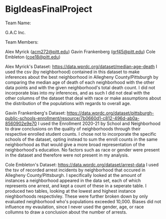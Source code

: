 # BigIdeasFinalProject

Team Name:

G.A.C Inc.

Team Members: 

Alex Myrick (acm272@pitt.edu)
Gavin Frankenberg (grf45@pitt.edu)
Cole Embleton (coe18@pitt.edu)


Alex Myrick's Dataset: 
https://data.wprdc.org/dataset/median-age-death
I used the csv (by neighborhood) contained in this dataset to make inferences about the best neighborhood in Allegheny County/Pittsburgh by comparing the median age of death of each neighborhood with the other data points and with the given neighborhood's total death count. I did not incorporate bias into my inferences, and as such I did not deal with the other columns of the dataset that deal with race or make assumptions about the distribution of the populations with regards to overall age. 

Gavin Frankenberg's Dataset:
https://data.wprdc.org/dataset/pittsburgh-public-schools-enrollment/resource/7b0660d1-c812-496d-ab0a-8560902e9e70
I used the Enrollment 2020-21 by School and Neighborhood to draw conclusions on the quality of neighborhoods through their respective enrolled student counts. I chose not to incorporate the specific schools of the dataset, opting instead to sum the enroll counts in the same neighborhood as that would give a more broad representation of the neighborhood's education. No factors such as race or gender were present in the dataset and therefore were not present in my analysis.

Cole Embleton's Dataset:
https://data.wprdc.org/dataset/arrest-data
I used the tsv of recorded arrest incidents by neighborhood that occured in Allegheny County/Pittsburgh. I specifically looked at the amount of instances a neighborhood appeared in the data set, each of which represents one arrest, and kept a count of these in a seperate table. I produced two tables, looking at the lowest and highest instance nieghborhoods respectivley. These were further broken down by only evaluated neighborhood who's populations exceeded 10,000. Biases did not influence my evaulation, since I never used the gender, age, or race collumns to draw a conclusion about the number of arrests.
